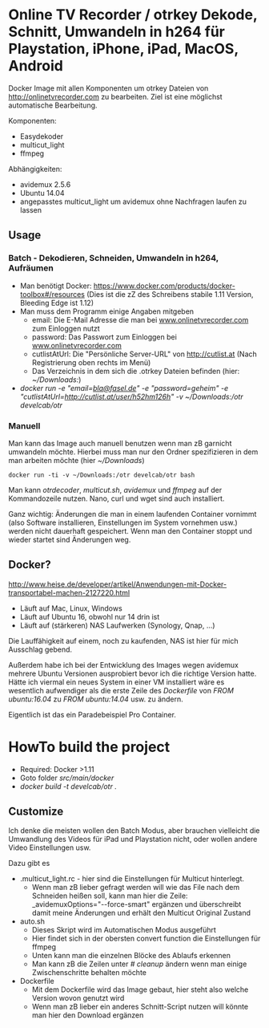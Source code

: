 # Online TV Recorder / otrkey Dekode, Schnitt, Umwandeln in h264 für Playstation, iPhone, iPad, MacOS, Android

Docker Image mit allen Komponenten um otrkey Dateien von http://onlinetvrecorder.com zu bearbeiten.
Ziel ist eine möglichst automatische Bearbeitung.

Komponenten:
	
* Easydekoder
* multicut_light
* ffmpeg

Abhängigkeiten:

* avidemux 2.5.6
* Ubuntu 14.04
* angepasstes multicut_light um avidemux ohne Nachfragen laufen zu lassen

## Usage

### Batch - Dekodieren, Schneiden, Umwandeln in h264, Aufräumen

* Man benötigt Docker: https://www.docker.com/products/docker-toolbox#/resources (Dies ist die zZ des Schreibens stabile 1.11 Version, Bleeding Edge ist 1.12)
* Man muss dem Programm einige Angaben mitgeben
  * email: Die E-Mail Adresse die man bei www.onlinetvrecorder.com zum Einloggen nutzt
  * password: Das Passwort zum Einloggen bei www.onlinetvrecorder.com
  * cutlistAtUrl: Die "Persönliche Server-URL" von http://cutlist.at (Nach Registrierung oben rechts im Menü)
  * Das Verzeichnis in dem sich die .otrkey Dateien befinden (hier: _~/Downloads:_)
* _docker run -e "email=bla@fasel.de" -e "password=geheim" -e "cutlistAtUrl=http://cutlist.at/user/h52hm126h" -v ~/Downloads:/otr develcab/otr_


### Manuell

Man kann das Image auch manuell benutzen wenn man zB garnicht umwandeln möchte.
Hierbei muss man nur den Ordner spezifizieren in dem man arbeiten möchte (hier _~/Downloads_)
	
	docker run -ti -v ~/Downloads:/otr develcab/otr bash
	
Man kann _otrdecoder_, _multicut.sh_, _avidemux_ und _ffmpeg_ auf der Kommandozeile nutzen.
Nano, curl und wget sind auch installiert.
	
Ganz wichtig: Änderungen die man in einem laufenden Container vornimmt (also Software installieren, Einstellungen
im System vornehmen usw.) werden nicht dauerhaft gespeichert.
Wenn man den Container stoppt und wieder startet sind Änderungen weg.
	
	
## Docker?

http://www.heise.de/developer/artikel/Anwendungen-mit-Docker-transportabel-machen-2127220.html
	
* Läuft auf Mac, Linux, Windows
* Läuft auf Ubuntu 16, obwohl nur 14 drin ist
* Läuft auf (stärkeren) NAS Laufwerken (Synology, Qnap, ...)

Die Lauffähigkeit auf einem, noch zu kaufenden, NAS ist hier für mich Ausschlag gebend.
	
Außerdem habe ich bei der Entwicklung des Images wegen avidemux mehrere Ubuntu Versionen ausprobiert 
bevor ich die richtige Version hatte.
Hätte ich viermal ein neues System in einer VM installiert wäre es wesentlich aufwendiger als 
die erste Zeile des _Dockerfile_ von _FROM ubuntu:16.04_ zu _FROM ubuntu:14.04_ usw. zu ändern.
	
Eigentlich ist das ein Paradebeispiel Pro Container.


# HowTo build the project

* Required: Docker >1.11
* Goto folder _src/main/docker_
* _docker build -t develcab/otr ._


## Customize

Ich denke die meisten wollen den Batch Modus, aber brauchen vielleicht die Umwandlung des Videos für iPad und Playstation nicht,
oder wollen andere Video Einstellungen usw.
	
Dazu gibt es 
	
* .multicut_light.rc - hier sind die Einstellungen für Multicut hinterlegt.
  * Wenn man zB lieber gefragt werden will wie das File nach dem Schneiden heißen soll, kann man hier die Zeile: 
  _avidemuxOptions="--force-smart" ergänzen und überschreibt damit meine Änderungen und erhält den Multicut Original
  Zustand
* auto.sh
  * Dieses Skript wird im Automatischen Modus ausgeführt
  * Hier findet sich in der obersten convert function die Einstellungen für ffmpeg
  * Unten kann man die einzelnen Blöcke des Ablaufs erkennen
  * Man kann zB die Zeilen unter _# cleanup_ ändern wenn man einige Zwischenschritte behalten möchte
* Dockerfile
  * Mit dem Dockerfile wird das Image gebaut, hier steht also welche Version wovon genutzt wird
  * Wenn man zB lieber ein anderes Schnitt-Script nutzen will könnte man hier den Download ergänzen
	